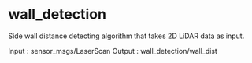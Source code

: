 # wall_detection
Side wall distance detecting algorithm that takes 2D LiDAR data as input.

Input : sensor_msgs/LaserScan
Output : wall_detection/wall_dist
